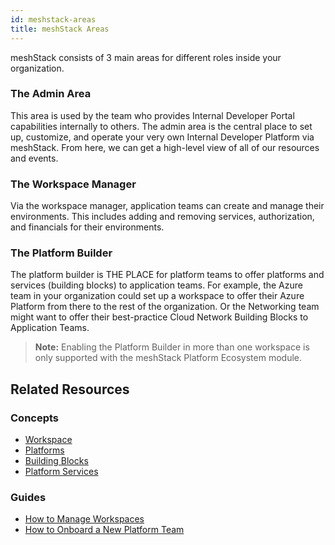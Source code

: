 ```yaml
---
id: meshstack-areas
title: meshStack Areas
---
```


meshStack consists of 3 main areas for different roles inside your organization. 

### The Admin Area

This area is used by the team who provides Internal Developer Portal capabilities internally to others. The admin area is the central place to set up, customize, and operate your very own Internal Developer Platform via meshStack. From here, we can get a high-level view of all of our resources and events. 

### The Workspace Manager

Via the workspace manager, application teams can create and manage their environments. This includes adding and removing services, authorization, and financials for their environments.

### The Platform Builder

The platform builder is THE PLACE for platform teams to offer platforms and services (building blocks) to application teams. For example, the Azure team in your organization could set up a workspace to offer their Azure Platform from there to the rest of the organization. Or the Networking team might want to offer their best-practice Cloud Network Building Blocks to Application Teams.

> **Note:** Enabling the Platform Builder in more than one workspace is only supported with the meshStack Platform Ecosystem module.

## Related Resources

### Concepts

- [Workspace](./workspace.md)
- [Platforms](./platform.md)
- [Building Blocks](./building-block.md)
- [Platform Services](./building-block.md)

### Guides

- [How to Manage Workspaces](../guides/core/how-to-manage-a-workspace.md)
- [How to Onboard a New Platform Team](../guides/platform-ecosystem/how-to-enable-a-new-platform-team.md)
